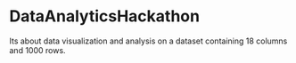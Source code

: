 # DataAnalyticsHackathon
Its about data visualization and analysis on a dataset containing 18 columns and 1000 rows.

